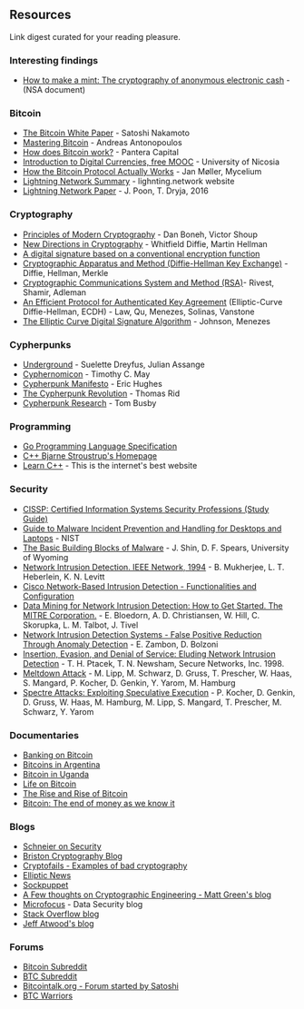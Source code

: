 ## Resources

Link digest curated for your reading pleasure.

### Interesting findings
- [How to make a mint: The cryptography of anonymous electronic cash](nsamint.html) - (NSA document)

### Bitcoin
- [The Bitcoin White Paper](https://bitcoin.org/bitcoin.pdf) - Satoshi Nakamoto
- [Mastering Bitcoin](https://unglueit-files.s3.amazonaws.com/ebf/05db7df4f31840f0a873d6ea14dcc28d.pdf) - Andreas Antonopoulos
- [How does Bitcoin work?](http://panteracapital.com/wp-content/uploads/43517996c44ec1d3372ed7eb0a6138bd-pantera.primer.03.2014-af.pdf) - Pantera Capital
- [Introduction to Digital Currencies, free MOOC](https://digitalcurrency.unic.ac.cy/free-introductory-mooc/) - University of Nicosia
- [How the Bitcoin Protocol Actually Works](https://gotocon.com/dl/goto-cph-sept-2014/slides/JanMller_HowTheBitcoinProtocolActuallyWorks.pdf) - Jan Møller, Mycelium
- [Lightning Network Summary](https://drive.google.com/open?id=1OQLRc3MiKoDhVi5PytbsBk7nRjtAzlvS) - lighnting.network website
- [Lightning Network Paper](https://drive.google.com/open?id=1W2E3aOa66_s1JwGELpOowTZVbmV3hzOE) - J. Poon, T. Dryja, 2016

### Cryptography
- [Principles of Modern Cryptography](https://crypto.stanford.edu/~dabo/cryptobook/draft_0_2.pdf) - Dan Boneh, Victor Shoup
- [New Directions in Cryptography](https://www-ee.stanford.edu/~hellman/publications/24.pdf) - Whitfield Diffie, Martin Hellman
- [A digital signature based on a conventional encryption function](https://www.dropbox.com/s/uwsiungepm7xbjj/merkle%5B1%5D.pdf?dl=0)
- [Cryptographic Apparatus and Method (Diffie-Hellman Key Exchange)](https://docs.google.com/viewer?url=patentimages.storage.googleapis.com/pdfs/US4200770.pdf) - Diffie, Hellman, Merkle
- [Cryptographic Communications System and Method (RSA)](https://docs.google.com/viewer?url=patentimages.storage.googleapis.com/pdfs/US4405829.pdf)- Rivest, Shamir, Adleman
- [An Efficient Protocol for Authenticated Key Agreement](http://cacr.uwaterloo.ca/techreports/1998/corr98-05.pdf) (Elliptic-Curve Diffie-Hellman, ECDH) - Law, Qu, Menezes, Solinas, Vanstone
- [The Elliptic Curve Digital Signature Algorithm](http://residentrf.ucoz.ru/_ld/0/34_Digital_Signatu.pdf) - Johnson, Menezes

### Cypherpunks
- [Underground](https://drive.google.com/open?id=0B-SzhzqoXgcPTHJ5MXhGVVhKZlU) - Suelette Dreyfus, Julian Assange
- [Cyphernomicon](https://drive.google.com/open?id=0B-SzhzqoXgcPYXFzTjUtb0NzcGs) - Timothy C. May
- [Cypherpunk Manifesto](https://drive.google.com/open?id=0B-SzhzqoXgcPYXFzTjUtb0NzcGs) - Eric Hughes
- [The Cypherpunk Revolution](https://drive.google.com/open?id=0B-SzhzqoXgcPZzBTTTl2M3V4bzA) - Thomas Rid
- [Cypherpunk Research](https://github.com/tombusby/cypherpunk-research) - Tom Busby

### Programming
- [Go Programming Language Specification](https://golang.org/ref/spec)
- [C++ Bjarne Stroustrup's Homepage](http://www.stroustrup.com/C++.html)
- [Learn C++](http://www.learncpp.com/) - This is the internet's best website

### Security
- [CISSP: Certified Information Systems Security Professions (Study Guide)](https://drive.google.com/file/d/1JkIGC9V-yZG29hGPnaSMOj9YfwCWsyAN/view?usp=sharing)
- [Guide to Malware Incident Prevention and Handling for Desktops and Laptops](https://drive.google.com/file/d/1kIgolZAvAmcs3xc3SCDT_cUEHNh28nda/view?usp=sharing) - NIST
- [The Basic Building Blocks of Malware](https://drive.google.com/open?id=1PMEyHAkxsBzEhqh9PGprfEdXG9fgB3jw) - J. Shin, D. F. Spears, University of Wyoming
- [Network Intrusion Detection. IEEE Network, 1994](https://drive.google.com/open?id=175gOUqy8xouuUWr85hFhSZhsdpRuTDif) - B. Mukherjee, L. T. Heberlein, K. N. Levitt
- [Cisco Network-Based Intrusion Detection - Functionalities and Configuration](https://drive.google.com/open?id=1KZTNY2NkQVpoNo8h0CpKeQ1meMwQcCMC)
- [Data Mining for Network Intrusion Detection:  How to Get Started. The MITRE Corporation.](https://drive.google.com/open?id=1TI02bncUIZvxReF_mZPv_yY_yyYLM4-f) - E. Bloedorn,  A. D. Christiansen,  W. Hill, C. Skorupka,  L. M. Talbot,  J. Tivel
- [Network Intrusion Detection Systems - False Positive Reduction Through Anomaly Detection](https://drive.google.com/open?id=1J3Ke7vHXo-kPfilFSK0X02q2dwtrrRF9) - E. Zambon, D. Bolzoni
- [Insertion, Evasion, and Denial of Service: Eluding Network Intrusion Detection](https://drive.google.com/open?id=19FIodZJyERgiT04GTwOWl5tuZi-hVZzp) - T. H. Ptacek, T. N. Newsham, Secure Networks, Inc. 1998.
- [Meltdown Attack](https://drive.google.com/open?id=1m31KmBtY-n89sPUSsZvhYHgE_aiYfeU6) - M. Lipp, M. Schwarz, D. Gruss, T. Prescher, W. Haas, S. Mangard, P. Kocher, D. Genkin, Y. Yarom, M. Hamburg
- [Spectre Attacks: Exploiting Speculative Execution](https://drive.google.com/open?id=1-M3ugPWnkNbemUMLpi2tp0uwCnQavSJN) - P. Kocher, D. Genkin, D. Gruss, W. Haas, M. Hamburg, M. Lipp, S. Mangard, T. Prescher, M. Schwarz, Y. Yarom

### Documentaries
- [Banking on Bitcoin](https://gostream.is/film/banking-on-bitcoin-18789/watching.html?ep=704633)
- [Bitcoins in Argentina](https://www.youtube.com/watch?v=e__m-w4N7NI)
- [Bitcoin in Uganda](https://www.youtube.com/watch?v=BrRXP1tp6Kw)
- [Life on Bitcoin](https://www.youtube.com/watch?v=xRtC_SZfSk8)
- [The Rise and Rise of Bitcoin](https://www.youtube.com/watch?v=rkoXmwvREmk)
- [Bitcoin: The end of money as we know it](https://www.youtube.com/watch?v=lUF6klWuB38)

### Blogs
- [Schneier on Security](https://www.schneier.com/)
- [Briston Cryptography Blog](http://bristolcrypto.blogspot.com.cy/)
- [Cryptofails - Examples of bad cryptography](http://www.cryptofails.com/)
- [Elliptic News](https://ellipticnews.wordpress.com/)
- [Sockpuppet](https://sockpuppet.org/blog/archives/)
- [A Few thoughts on Cryptographic Engineering - Matt Green's blog](https://blog.cryptographyengineering.com/)
- [Microfocus](https://www.voltage.com/blog/) - Data Security blog
- [Stack Overflow blog](https://stackoverflow.blog/)
- [Jeff Atwood's blog](https://blog.codinghorror.com/)

### Forums
- [Bitcoin Subreddit](https://reddit.com/r/bitcoin)
- [BTC Subreddit](https://reddit.com/r/btc)
- [Bitcointalk.org - Forum started by Satoshi](https://bitcointalk.org)
- [BTC Warriors](http://btcwarriors.com/)
